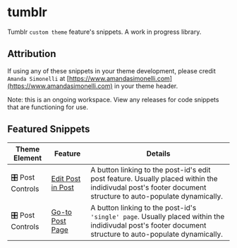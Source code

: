 # tumblr
Tumblr `custom theme` feature's snippets. A work in progress library.

## Attribution
If using any of these snippets in your theme development, please credit `Amanda Simonelli` at [https://www.amandasimonelli.com](https://www.amandasimonelli.com) in your theme header.

Note: this is an ongoing workspace. View any releases for code snippets that are functioning for use.

## Featured Snippets
| Theme Element | Feature | Details |
|----|----|----|
| 🎛️ Post Controls | [Edit Post in Post](https://github.com/amandasimonelli/tumblr/tree/main/Buttons/Front-end%20%22Edit%20Post%20in%20Post%22%20button) | A button linking to the post-id's edit post feature. Usually placed within the indidivudal post's footer document structure to auto-populate dynamically. | 
| 🎛️ Post Controls | [Go-to Post Page](https://github.com/amandasimonelli/tumblr/tree/main/Buttons/Go-to%20%22Post%20Page%22%20button) | A button linking to the post-id's `'single' page`. Usually placed within the indidivudal post's footer document structure to auto-populate dynamically. | 